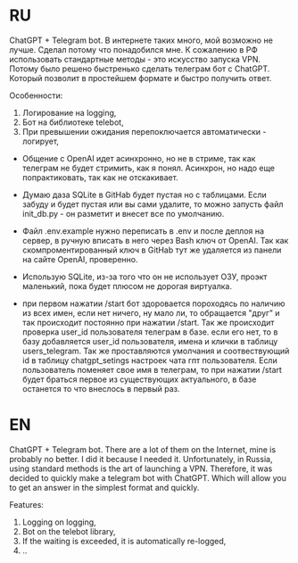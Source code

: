 
# RU

ChatGPT + Telegram bot. В интернете таких много, мой возможно не лучше. Сделал потому что понадобился мне. К сожалению в РФ использовать стандартные методы - это искусство запуска VPN. Потому было решено быстренько сделать телеграм бот с ChatGPT. Который позволит в простейшем формате и быстро получить ответ.

Особенности:
1. Логирование на logging,
2. Бот на библиотеке telebot,
3. При превышении ожидания перепоключается автоматически - логирует,

- Общение с OpenAI идет асинхронно, но не в стриме, так как телеграм не будет стримить, как я понял. Асинхрон, но надо еще попрактиковать, так как не отскакивает.

- Думаю даза SQLite в GitHab будет пустая но с таблицами. Если забуду и будет пустая или вы сами удалите, то можно запусть файл init_db.py - он разметит и внесет все по умолчанию.

- Файл .env.example нужно переписать в .env и после деплоя на сервер, в ручную вписать в него через Bash ключ от OpenAI. Так как скомпроментированный ключ в GitHab тут же удаляется из панели на сайте OpenAI, проверенно.

- Использую SQLite, из-за того что он не использует ОЗУ, проэкт маленький, пока будет плюсом не дорогая виртуалка.

- при первом нажатии /start бот здоровается пороходясь по наличию из всех имен, если нет ничего, ну мало ли, то обращается "друг" и так происходит постоянно при нажатии /start.  Так же происходит проверка user_id пользователя телеграм в базе. если его нет, то в базу добавляется user_id пользователя, имена и клички в таблицу users_telegram. Так же проставляются умолчания и соотвествующий id в таблицу chatgpt_setings настроек чата гпт пользователя. Если пользователь поменяет свое имя в телеграм, то при нажатии /start будет браться первое из существующих актуального, в базе останется то что внеслось в первый раз.



# EN

ChatGPT + Telegram bot. There are a lot of them on the Internet, mine is probably no better. I did it because I needed it. Unfortunately, in Russia, using standard methods is the art of launching a VPN. Therefore, it was decided to quickly make a telegram bot with ChatGPT. Which will allow you to get an answer in the simplest format and quickly.

Features:
1. Logging on logging,
2. Bot on the telebot library,
3. If the waiting is exceeded, it is automatically re-logged,
4. ..
